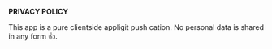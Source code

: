 ****PRIVACY POLICY****

This app is a pure clientside appligit push cation. No personal data is shared in any form 👍.